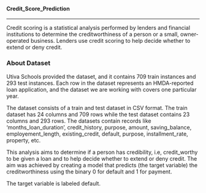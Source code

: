 #### Credit_Score_Prediction
-----------------------------

Credit scoring is a statistical analysis performed by lenders and financial institutions to determine the creditworthiness of a person or a small, owner-operated business. Lenders use credit scoring to help decide whether to extend or deny credit.

### About Dataset

Utiva Schools provided the dataset, and it contains 709 train instances and 293 test instances. Each row in the dataset represents an HMDA-reported loan application, and the dataset we are working with covers one particular year.

The dataset consists of a train and test dataset in CSV format. The train dataset has 24 columns and 709 rows while the test dataset contains 23 columns and 293 rows. The datasets contain records like ‘months_loan_duration’, credit_history, purpose, amount, saving_balance, employement_length, existing_credit, default, purpose, installment_rate, property, etc.

This analysis aims to determine if a person has credibility, i.e, credit_worthy to be given a loan and to help decide whether to extend or deny credit. The aim was achieved by creating a model that predicts (the target variable) the creditworthiness using the binary 0 for default and 1 for payment.

The target variable is labeled default.

